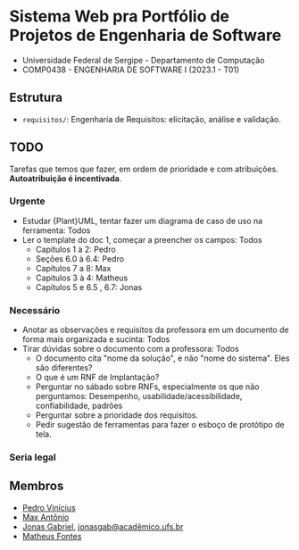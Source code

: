 # Sistema Web pra Portfólio de Projetos de Engenharia de Software

* Universidade Federal de Sergipe - Departamento de Computação
* COMP0438 - ENGENHARIA DE SOFTWARE I (2023.1 - T01)

## Estrutura

* `requisitos/`: Engenharia de Requisitos: elicitação, análise e validação.

## TODO

Tarefas que temos que fazer, em ordem de prioridade e com atribuições. **Autoatribuição é
incentivada**.

### Urgente

* Estudar {Plant}UML, tentar fazer um diagrama de caso de uso na ferramenta: Todos
* Ler o template do doc 1, começar a preencher os campos: Todos
    * Capítulos 1 à 2: Pedro
    * Seções 6.0 à 6.4: Pedro
    * Capítulos 7 a 8: Max
    * Capitulos 3 à 4: Matheus
    * Capitulos 5 e 6.5 , 6.7: Jonas

### Necessário

* Anotar as observações e requisitos da professora em um documento de forma mais organizada e sucinta: Todos
* Tirar dúvidas sobre o documento com a professora: Todos
    * O documento cita "nome da solução", e não "nome do sistema". Eles são diferentes?
    * O que é um RNF de Implantação?
    * Perguntar no sábado sobre RNFs, especialmente os que não perguntamos: Desempenho,
      usabilidade/acessibilidade, confiabilidade, padrões
    * Perguntar sobre a prioridade dos requisitos.
    * Pedir sugestão de ferramentas para fazer o esboço de protótipo de tela.

### Seria legal


## Membros

* [Pedro Vinícius](https://github.com/Pedro-V)
* [Max Antônio](https://github.com/Max-Antonio)
* [Jonas Gabriel](https://github.com/jonasgabrieel), jonasgab@acadêmico.ufs.br
* [Matheus Fontes](https://github.com/Ultedad)
